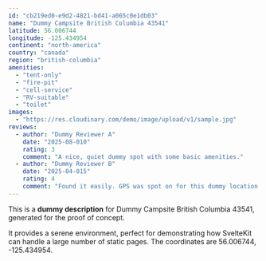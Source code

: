```yaml
---
id: "cb219ed0-e9d2-4821-bd41-a065c0e1db03"
name: "Dummy Campsite British Columbia 43541"
latitude: 56.006744
longitude: -125.434954
continent: "north-america"
country: "canada"
region: "british-columbia"
amenities:
  - "tent-only"
  - "fire-pit"
  - "cell-service"
  - "RV-suitable"
  - "toilet"
images:
  - "https://res.cloudinary.com/demo/image/upload/v1/sample.jpg"
reviews:
  - author: "Dummy Reviewer A"
    date: "2025-08-010"
    rating: 3
    comment: "A nice, quiet dummy spot with some basic amenities."
  - author: "Dummy Reviewer B"
    date: "2025-04-015"
    rating: 4
    comment: "Found it easily. GPS was spot on for this dummy location."
---
```


This is a **dummy description** for Dummy Campsite British Columbia 43541, generated for the proof of concept.

It provides a serene environment, perfect for demonstrating how SvelteKit can handle a large number of static pages. The coordinates are 56.006744, -125.434954.
